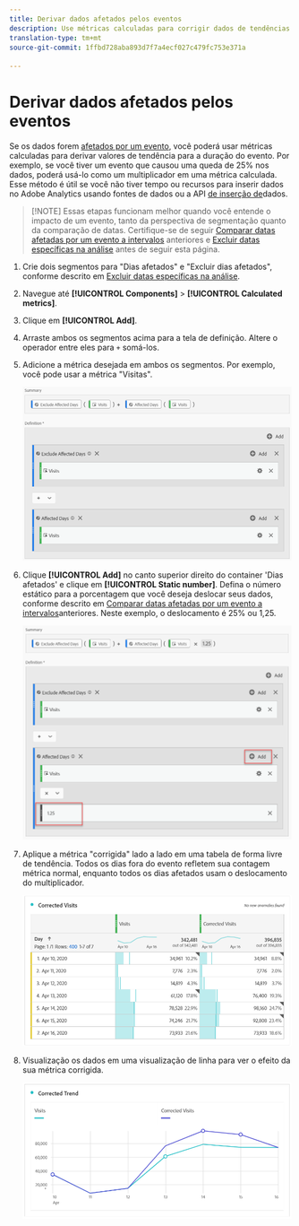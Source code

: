 ```yaml
---
title: Derivar dados afetados pelos eventos
description: Use métricas calculadas para corrigir dados de tendências afetados por um evento.
translation-type: tm+mt
source-git-commit: 1ffbd728aba893d7f7a4ecf027c479fc753e371a

---
```



# Derivar dados afetados pelos eventos

Se os dados forem [afetados por um evento](/help/technotes/event-impacted.md), você poderá usar métricas calculadas para derivar valores de tendência para a duração do evento. Por exemplo, se você tiver um evento que causou uma queda de 25% nos dados, poderá usá-lo como um multiplicador em uma métrica calculada. Esse método é útil se você não tiver tempo ou recursos para inserir dados no Adobe Analytics usando fontes [](/help/import/c-data-sources/datasrc-home.md) de dados ou a API [de inserção de](/help/import/c-data-insertion-api/c-data-insertion-api.md)dados.

>[!NOTE] Essas etapas funcionam melhor quando você entende o impacto de um evento, tanto da perspectiva de segmentação quanto da comparação de datas. Certifique-se de seguir [Comparar datas afetadas por um evento a intervalos](/help/analyze/analysis-workspace/components/calendar-date-ranges/compare-event.md) anteriores e [Excluir datas específicas na análise](../c-segmentation/use-cases/exclude-date-range.md) antes de seguir esta página.

1. Crie dois segmentos para &quot;Dias afetados&quot; e &quot;Excluir dias afetados&quot;, conforme descrito em [Excluir datas específicas na análise](../c-segmentation/use-cases/exclude-date-range.md).
2. Navegue até **[!UICONTROL Components]** > **[!UICONTROL Calculated metrics]**.
3. Clique em **[!UICONTROL Add]**.
4. Arraste ambos os segmentos acima para a tela de definição. Altere o operador entre eles para `+` somá-los.
5. Adicione a métrica desejada em ambos os segmentos. Por exemplo, você pode usar a métrica &quot;Visitas&quot;.

   ![Construtor de segmentos](assets/event_segment_builder.png)

6. Clique **[!UICONTROL Add]** no canto superior direito do container &#39;Dias afetados&#39; e clique em **[!UICONTROL Static number]**. Defina o número estático para a porcentagem que você deseja deslocar seus dados, conforme descrito em [Comparar datas afetadas por um evento a intervalos](/help/analyze/analysis-workspace/components/calendar-date-ranges/compare-event.md)anteriores. Neste exemplo, o deslocamento é 25% ou 1,25.

   ![Número estático](assets/event_static_number.png)

7. Aplique a métrica &quot;corrigida&quot; lado a lado em uma tabela de forma livre de tendência. Todos os dias fora do evento refletem sua contagem métrica normal, enquanto todos os dias afetados usam o deslocamento do multiplicador.

   ![Métrica corrigida](assets/event_corrected.png)

8. Visualização os dados em uma visualização de linha para ver o efeito da sua métrica corrigida.

   ![Linha corrigida](assets/event_line.png)
